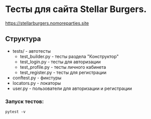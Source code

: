 # Тесты для сайта Stellar Burgers.
https://stellarburgers.nomoreparties.site

## Структура
- tests/ - автотесты
    - test_builder.py - тесты раздела "Конструктор"
    - test_login.py - тесты для авторизации
    - test_profile.py - тесты личного кабинета
    - test_register.py - тесты для регистрации
- conftest.py - фикстуры
- locators.py - локаторы
- user.py - пользователи для авторизации и регистрации

### Запуск тестов: 
`pytest -v`
